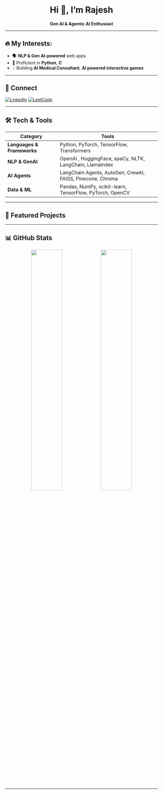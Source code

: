 <h1 align="center">Hi 👋, I’m Rajesh </h1>
<h4 align="center">Gen AI & Agentic AI Enthusiast  

---

## 🔥  My Interests:

- 🗣️  **NLP  & Gen AI-powered** web apps
- 🧠 Proficient in **Python**, **C**
- 💡 Building **AI Medical Consultant**, **AI powered interactive games**

---

## 💬 Connect

[![LinkedIn](https://img.shields.io/badge/LinkedIn-0A66C2)](https://www.linkedin.com/in/rajesh-dinda-90058b28a/)
[![LeetCode](https://img.shields.io/badge/LeetCode-FFA116)](https://leetcode.com/u/Rajesh-007/)


---

## 🛠 Tech & Tools

| **Category**      | **Tools**                                                                 |
|------------------|---------------------------------------------------------------------------|
| **Languages & Frameworks**     | Python, PyTorch, TensorFlow, Transformers    |
| **NLP & GenAI**      | OpenAI , HuggingFace, spaCy, NLTK, LangChain, LlamaIndex                          |
| **AI Agents**           | LangChain Agents, AutoGen, CrewAI, FAISS, Pinecone, Chroma                   |
| **Data & ML**     | Pandas, NumPy, scikit-learn, TensorFlow, PyTorch, OpenCV                                                |


---

## 🎯 Featured Projects


  
---

## 📊 GitHub Stats

<p align="center">
  <img width="45%" src="https://github-readme-stats.vercel.app/api?username=Rajesh-007-dl&theme=vision-friendly-dark&hide_border=true" />
  <img width="45%" src="https://github-readme-stats.vercel.app/api/top-langs/?username=Rajesh-007-dl&layout=compact&theme=vision-friendly-dark&hide_border=true" />
</p>

---
